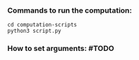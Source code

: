 ### Commands to run the computation:

```shell
cd computation-scripts
python3 script.py
```

### How to set arguments: #TODO
